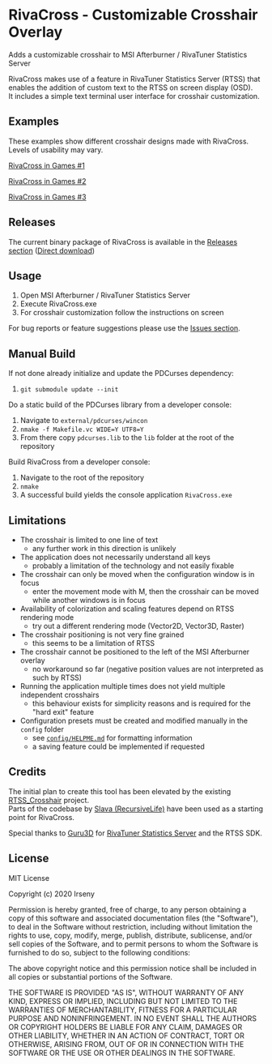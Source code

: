 RivaCross - Customizable Crosshair Overlay
==========================================

Adds a customizable crosshair to MSI Afterburner /
RivaTuner Statistics Server

RivaCross makes use of a feature in RivaTuner Statistics Server (RTSS)
that enables the addition of custom text to the RTSS on screen display (OSD).<br>
It includes a simple text terminal user interface for crosshair customization.

Examples
--------
These examples show different crosshair designs made with RivaCross.<br>
Levels of usability may vary.

[RivaCross in Games #1](docs/images/example00_clear_sky.jpg)

[RivaCross in Games #2](docs/images/example01_mankind_divided.jpg)

[RivaCross in Games #3](docs/images/example02_acc.jpg)

Releases
--------

The current binary package of RivaCross is available in the 
[Releases section](https://github.com/irseny/RivaCross/releases)
([Direct download](https://github.com/irseny/RivaCross/releases/download/v0.5.2/RivaCross.Windows.64bit.zip))

Usage
-----

1. Open MSI Afterburner / RivaTuner Statistics Server
1. Execute RivaCross.exe
1. For crosshair customization follow the instructions on screen

For bug reports or feature suggestions please use the 
[Issues section](https://github.com/irseny/RivaCross/issues).

Manual Build
------------

If not done already initialize and update the PDCurses dependency:
1. `git submodule update --init`

Do a static build of the PDCurses library from a developer console:
1. Navigate to `external/pdcurses/wincon`
1. `nmake -f Makefile.vc WIDE=Y UTF8=Y`
1. From there copy `pdcurses.lib` to the `lib` folder at the root of the repository

Build RivaCross from a developer console:
1. Navigate to the root of the repository
1. `nmake`
1. A successful build yields the console application `RivaCross.exe`

Limitations
-----------
* The crosshair is limited to one line of text
  - any further work in this direction is unlikely
* The application does not necessarily understand all keys
  - probably a limitation of the technology and not easily fixable
* The crosshair can only be moved when the configuration window is in focus
  - enter the movement mode with M, then the crosshair can be moved while another windows is in focus
* Availability of colorization and scaling features depend on RTSS rendering mode
  - try out a different rendering mode (Vector2D, Vector3D, Raster)
* The crosshair positioning is not very fine grained
  - this seems to be a limitation of RTSS
* The crosshair cannot be positioned to the left of the MSI Afterburner overlay
  - no workaround so far (negative position values are not interpreted as such by RTSS)
* Running the application multiple times does not yield multiple independent crosshairs
  - this behaviour exists for simplicity reasons and is required for the "hard exit" feature
* Configuration presets must be created and modified manually in the `config` folder
  - see [`config/HELPME.md`](config/HELPME.md) for formatting information
  - a saving feature could be implemented if requested

Credits
-------

The initial plan to create this tool has been elevated by the existing
[RTSS_Crosshair](https://github.com/RecursiveLife/RTSS_Crosshair) project.<br>
Parts of the codebase by
[Slava (RecursiveLife)](https://github.com/RecursiveLife)
have been used as a starting point for RivaCross.

Special thanks to
[Guru3D](https://www.guru3d.com)
for [RivaTuner Statistics Server](https://www.guru3d.com/content-page/rivatuner.html)
and the RTSS SDK.

License
-------

MIT License

Copyright (c) 2020 Irseny

Permission is hereby granted, free of charge, to any person obtaining a copy
of this software and associated documentation files (the "Software"), to deal
in the Software without restriction, including without limitation the rights
to use, copy, modify, merge, publish, distribute, sublicense, and/or sell
copies of the Software, and to permit persons to whom the Software is
furnished to do so, subject to the following conditions:

The above copyright notice and this permission notice shall be included in all
copies or substantial portions of the Software.

THE SOFTWARE IS PROVIDED "AS IS", WITHOUT WARRANTY OF ANY KIND, EXPRESS OR
IMPLIED, INCLUDING BUT NOT LIMITED TO THE WARRANTIES OF MERCHANTABILITY,
FITNESS FOR A PARTICULAR PURPOSE AND NONINFRINGEMENT. IN NO EVENT SHALL THE
AUTHORS OR COPYRIGHT HOLDERS BE LIABLE FOR ANY CLAIM, DAMAGES OR OTHER
LIABILITY, WHETHER IN AN ACTION OF CONTRACT, TORT OR OTHERWISE, ARISING FROM,
OUT OF OR IN CONNECTION WITH THE SOFTWARE OR THE USE OR OTHER DEALINGS IN THE
SOFTWARE.

